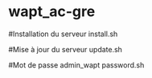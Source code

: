 # wapt_ac-gre

#Installation du serveur
install.sh 

#Mise à jour du serveur
update.sh

#Mot de passe admin_wapt
password.sh

